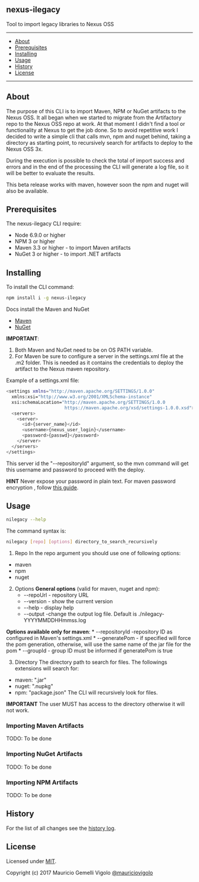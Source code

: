 ## nexus-ilegacy
Tool to import legacy libraries to Nexus OSS

---

* [About](#about)
* [Prerequisites](#prerequisites)
* [Installing](#installing)
* [Usage](#usage)
* [History](#history)
* [License](#license)

---


## About
The purpose of this CLI is to import Maven, NPM or NuGet artifacts to the Nexus OSS. It all began when we started to migrate from the Artifactory repo to the Nexus OSS repo at work. At that moment I didn't find a tool or functionality at Nexus to get the job done. So to avoid repetitive work I decided to write a simple cli that calls mvn, npm and nuget behind, taking a directory as starting point, to recursively search for artifacts to deploy to the Nexus OSS 3x.

During the execution is possible to check the total of import success and errors and in the end of the processing the CLI will generate a log file, so it will be better to evaluate the results.

This beta release works with maven, however soon the npm and nuget will also be available.



## Prerequisites
The nexus-ilegacy CLI require:
* Node 6.9.0 or higher
* NPM 3 or higher
* Maven 3.3 or higher - to import Maven artifacts
* NuGet 3 or higher - to import .NET artifacts



## Installing

To install the CLI command:
```bash
npm install i -g nexus-ilegacy
```

Docs install the Maven and NuGet
* [Maven](https://maven.apache.org/install.html)
* [NuGet](https://www.microsoft.com/net/core#linuxredhat)

**IMPORTANT**:
1. Both Maven and NuGet need to be on OS PATH variable.
2. For Maven be sure to configure a server in the settings.xml file at the .m2 folder. This is needed as it contains the credentials to deploy the artifact to the Nexus maven repository.

Example of a settings.xml file:
```bash
<settings xmlns="http://maven.apache.org/SETTINGS/1.0.0"
  xmlns:xsi="http://www.w3.org/2001/XMLSchema-instance"
  xsi:schemaLocation="http://maven.apache.org/SETTINGS/1.0.0
                      https://maven.apache.org/xsd/settings-1.0.0.xsd">
  <servers>
    <server>
      <id>{server_name}</id>
      <username>{nexus_user_login}</username>
      <password>{passwd}</password>
    </server>
  </servers>
</settings>
```

This server id the "--repositoryId" argument, so the mvn command will get this username and password to proceed with the deploy.

**HINT**
Never expose your password in plain text. For maven password encryption , follow [this guide](https://maven.apache.org/guides/mini/guide-encryption.html).



## Usage

```bash
nilegacy --help
```

The command syntax is:
```bash
nilegacy [repo] [options] directory_to_search_recursively
```

1. Repo
In the repo argument you should use one of following options:
* maven
* npm
* nuget


2. Options
**General options** (valid for maven, nuget and npm):
    * --repoUrl - repository URL
    * --version - show the current version
    * --help - display help
    * --output -change the output log file. Default is ./nilegacy-YYYYMMDDHHmmss.log

**Options available only for maven**:
    * --repositoryId -repository ID as configured in Maven's settings.xml
    * --generatePom - if specified will force the pom generation, otherwise, will use the same name of the jar file for the pom
    * --groupId - group ID must be informed if generatePom is true

3. Directory
The directory path to search for files. The followings extensions will search for:
* maven: ".jar"
* nuget: ".nupkg"
* npm: "package.json"
The CLI will recursively look for files.

**IMPORTANT** The user MUST has access to the directory otherwise it will not work.


### Importing Maven Artifacts
TODO: To be done


### Importing NuGet Artifacts
TODO: To be done


### Importing NPM Artifacts
TODO: To be done



## History
For the list of all changes see the [history log](CHANGELOG.md).



## License

Licensed under [MIT](LICENSE.md).

Copyright (c) 2017 Mauricio Gemelli Vigolo [@mauriciovigolo](https://twitter.com/mauriciovigolo)